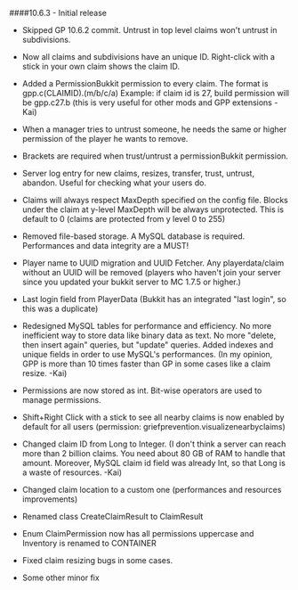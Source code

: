####10.6.3 - Initial release
- Skipped GP 10.6.2 commit. Untrust in top level claims won't untrust in subdivisions.

- Now all claims and subdivisions have an unique ID. Right-click with a stick in your own claim shows the claim ID.
- Added a PermissionBukkit permission to every claim. The format is gpp.c(CLAIMID).(m/b/c/a) Example: if claim id is 27, build permission will be gpp.c27.b (this is very useful for other mods and GPP extensions -Kai)
- When a manager tries to untrust someone, he needs the same or higher permission of the player he wants to remove.
- Brackets are required when trust/untrust a permissionBukkit permission.
- Server log entry for new claims, resizes, transfer, trust, untrust, abandon. Useful for checking what your users do.
- Claims will always respect MaxDepth specified on the config file. Blocks under the claim at y-level MaxDepth will be always unprotected. This is default to 0 (claims are protected from y level 0 to 255)
- Removed file-based storage. A MySQL database is required. Performances and data integrity are a MUST!
- Player name to UUID migration and UUID Fetcher. Any playerdata/claim without an UUID will be removed (players who haven't join your server since you updated your bukkit server to MC 1.7.5 or higher.)
- Last login field from PlayerData (Bukkit has an integrated "last login", so this was a duplicate)
- Redesigned MySQL tables for performance and efficiency. No more inefficient way to store data like binary data as text. No more  "delete, then insert again" queries, but "update" queries. Added indexes and unique fields in order to use MySQL's performances. (In my opinion, GPP is more than 10 times faster than GP in some cases like a claim resize. -Kai)
- Permissions are now stored as int. Bit-wise operators are used to manage permissions.
- Shift+Right Click with a stick to see all nearby claims is now enabled by default for all users (permission: griefprevention.visualizenearbyclaims)
- Changed claim ID from Long to Integer. (I don't think a server can reach more than 2 billion claims. You need about 80 GB of RAM to handle that amount. Moreover, MySQL claim id field was already Int, so that Long is a waste of resources. -Kai)
- Changed claim location to a custom one (performances and resources improvements)
- Renamed class CreateClaimResult to ClaimResult
- Enum ClaimPermission now has all permissions uppercase and Inventory is renamed to CONTAINER
- Fixed claim resizing bugs in some cases.
- Some other minor fix
